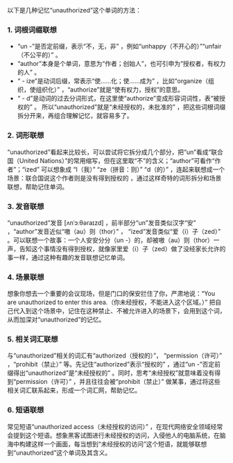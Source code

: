 以下是几种记忆“unauthorized”这个单词的方法：

### 1. 词根词缀联想
 - “un -”是否定前缀，表示“不，无，非” ，例如“unhappy（不开心的）”“unfair（不公平的）” 。
 - “author”本身是个单词，意思为“作者；创始人”，也可引申为“授权者，有权力的人” 。
 - “ - ize”是动词后缀，常表示“使……化；使……成为” ，比如“organize（组织，使组织化）” ，“authorize”就是“使有权力，授权”的意思。
 - “ - d”是动词的过去分词形式，在这里使“authorize”变成形容词词性，表“被授权的” 。
 所以“unauthorized”就是“未经授权的，未批准的” ，把这些词根词缀拆分开来，再组合理解记忆，就容易多了。

### 2. 词形联想
“unauthorized”看起来比较长，可以尝试将它拆分成几个部分，把“un”看成“联合国（United Nations）”的常用缩写，但在这里取“不”的含义；“author”可看作“作者”；“ized” 可以想象成 “I（我）” “ze（拼音：则）” “d（的）” ，连起来联想成一个场景：联合国说这个作者则是没有得到授权的 ，通过这样奇特的词形拆分和场景联想，帮助记住单词。

### 3. 发音联想
“unauthorized”发音 [ʌnˈɔːθəraɪzd] ，前半部分“un”发音类似汉字“安” ，“author”发音近似“嗷（au）则（thor）” ， “ized”发音类似“爱（i）子（zed）” 。可以联想一个故事：一个人安安分分（un -）的，却被嗷（au）则（thor）一声，告知这个事情没有得到授权，就像家里爱（i）子（zed）做了没经家长允许的事一样，通过这种有趣的发音联想记忆单词。

### 4. 场景联想
想象你想去一个重要的会议现场，但是门口的保安拦住了你，严肃地说：“You are unauthorized to enter this area.（你未经授权，不能进入这个区域。）” 把自己代入到这个场景中，记住在这种禁止、不被允许进入的场景下，会用到这个词，从而加深对“unauthorized”的记忆。

### 5. 相关词汇联想
与“unauthorized”相关的词汇有“authorized（授权的）”， “permission（许可）” ，“prohibit（禁止）” 等。先记住“authorized”表示“授权的” ，通过“un -”否定前缀得出“unauthorized”是“未经授权的” 。同时，思考“未经授权”就意味着没有得到“permission（许可）” ，并且往往会被“prohibit（禁止）” 做某事，通过将这些相关词汇联系起来，形成一个词汇网，帮助记忆。

### 6. 短语联想
常见短语“unauthorized access（未经授权的访问）” ，在现代网络安全领域经常会提到这个短语。想象黑客试图进行未经授权的访问，入侵他人的电脑系统，在脑海中构建这样一个画面，每当想到“未经授权的访问”这个短语，就能够联想到“unauthorized”这个单词及其含义。 